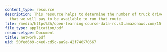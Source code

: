 ```yaml
---
content_type: resource
description: This resource helps to determine the number of truck drivers (the capacity)
  that we will pay to be available to run that route.
file: /media/https%3A/open-learning-course-data-rc.s3.amazonaws.com/15-094j-systems-optimization-models-and-computation-sma-5223-spring-2004/50fed6b9c4e0cd5caa9e42f740570667_network.pdf
file_type: application/pdf
resourcetype: Document
title: network.pdf
uid: 50fed6b9-c4e0-cd5c-aa9e-42f740570667
---
```

